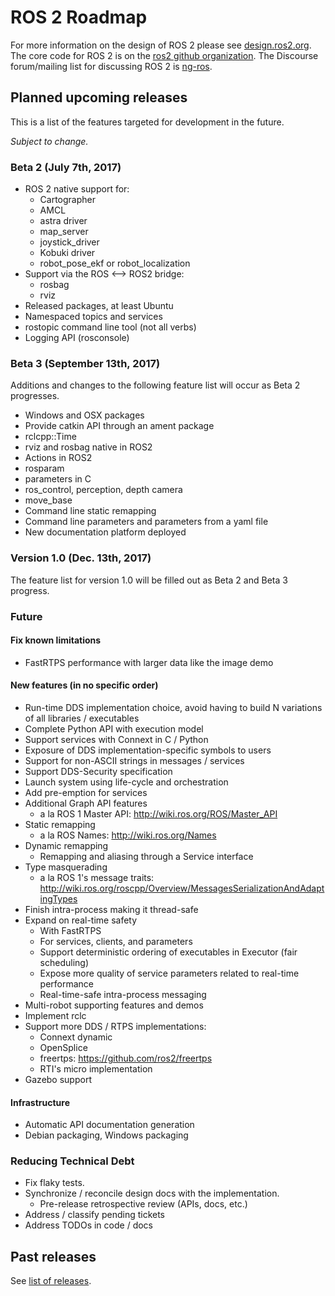 # ROS 2 Roadmap

For more information on the design of ROS 2 please see [design.ros2.org](http://design.ros2.org).
The core code for ROS 2 is on the [ros2 github organization](https://github.com/ros2).
The Discourse forum/mailing list for discussing ROS 2 is [ng-ros](https://discourse.ros.org/c/ng-ros).

## Planned upcoming releases

This is a list of the features targeted for development in the future.

*Subject to change.*

### Beta 2 (July 7th, 2017)
- ROS 2 native support for:
  - Cartographer
  - AMCL
  - astra driver
  - map_server
  - joystick_driver
  - Kobuki driver
  - robot_pose_ekf or robot_localization
- Support via the ROS <--> ROS2 bridge:
  - rosbag
  - rviz
- Released packages, at least Ubuntu
- Namespaced topics and services
- rostopic command line tool (not all verbs)
- Logging API (rosconsole)

### Beta 3 (September 13th, 2017)
Additions and changes to the following feature list will occur as Beta 2 progresses.

- Windows and OSX packages
- Provide catkin API through an ament package
- rclcpp::Time
- rviz and rosbag native in ROS2
- Actions in ROS2
- rosparam
- parameters in C
- ros_control, perception, depth camera 
- move_base
- Command line static remapping
- Command line parameters and parameters from a yaml file
- New documentation platform deployed

### Version 1.0 (Dec. 13th, 2017)

The feature list for version 1.0 will be filled out as Beta 2 and Beta 3 progress.

### Future

#### Fix known limitations

- FastRTPS performance with larger data like the image demo

#### New features (in no specific order)
- Run-time DDS implementation choice, avoid having to build N variations of all libraries / executables
- Complete Python API with execution model
- Support services with Connext in C / Python
- Exposure of DDS implementation-specific symbols to users
- Support for non-ASCII strings in messages / services
- Support DDS-Security specification
- Launch system using life-cycle and orchestration
- Add pre-emption for services
- Additional Graph API features
  - a la ROS 1 Master API: http://wiki.ros.org/ROS/Master_API
- Static remapping
  - a la ROS Names: http://wiki.ros.org/Names
- Dynamic remapping
  - Remapping and aliasing through a Service interface
- Type masquerading
  - a la ROS 1's message traits: http://wiki.ros.org/roscpp/Overview/MessagesSerializationAndAdaptingTypes
- Finish intra-process making it thread-safe
- Expand on real-time safety
  - With FastRTPS
  - For services, clients, and parameters
  - Support deterministic ordering of executables in Executor (fair scheduling)
  - Expose more quality of service parameters related to real-time performance
  - Real-time-safe intra-process messaging
- Multi-robot supporting features and demos
- Implement rclc
- Support more DDS / RTPS implementations:
  - Connext dynamic
  - OpenSplice
  - freertps: https://github.com/ros2/freertps
  - RTI's micro implementation
- Gazebo support

#### Infrastructure

- Automatic API documentation generation
- Debian packaging, Windows packaging

### Reducing Technical Debt

- Fix flaky tests.
- Synchronize / reconcile design docs with the implementation.
  - Pre-release retrospective review (APIs, docs, etc.)
- Address / classify pending tickets
- Address TODOs in code / docs

## Past releases

See [list of releases](Releases).